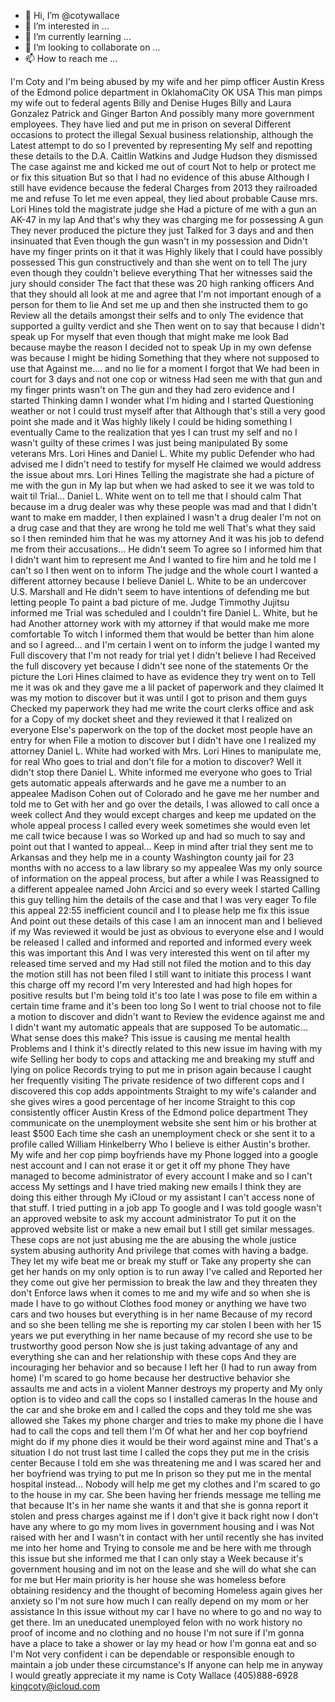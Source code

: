 - 👋 Hi, I’m @cotywallace
- 👀 I’m interested in ...
- 🌱 I’m currently learning ...
- 💞️ I’m looking to collaborate on ...
- 📫 How to reach me ...

<!---
cotywallace/cotywallace is a ✨ special ✨ repository because its `README.md` (this file) appears on your GitHub profile.
You can click the Preview link to take a look at your changes.
--->
I'm Coty and I'm being abused by my wife and her pimp officer Austin Kress of the Edmond police department in OklahomaCity OK USA
This man pimps my wife out to federal agents 
Billy and Denise Huges 
Billy and Laura Gonzalez 
Patrick and Ginger Barton 
And possibly many more government employees.
They have lied and put me in prison on several 
Different occasions to protect the illegal 
Sexual business relationship, although the 
Latest attempt to do so I prevented by representing 
My self and repotting these details to the D.A.
Caitlin Watkins and Judge Hudson they dismissed 
The case against me and kicked me out of court 
Not to help or protect me or fix this situation 
But so that I had no evidence of this abuse 
Although I still have evidence because the federal 
Charges from 2013 they railroaded me and refuse 
To let me even appeal, they lied about probable 
Cause mrs. Lori Hines told the magistrate judge she
Had a picture of me with a gun an AK-47 in my lap
And that's why they was charging me for possessing
A gun They never produced the picture they just 
Talked for 3 days and and then insinuated that 
Even though the gun wasn't in my possession and 
Didn't have my finger prints on it that it was 
Highly likely that I could have possibly possessed 
This gun constructively and than she went on to tell
The jury even though they couldn't believe everything 
That her witnesses said the jury should consider 
The fact that these was 20 high ranking officers 
And that they should all look at me and agree that 
I'm not important enough of a person for them to lie
And set me up and then she instructed them to go 
Review all the details amongst their selfs and to only 
The evidence that supported a guilty verdict and she
Then went on to say that because I didn't speak up 
For myself that even though that might make me look 
Bad because maybe the reason I decided not to speak
Up in my own defense was because I might be hiding
Something that they where not supposed to use that 
Against me.... and no lie for a moment I forgot that
We had been in court for 3 days and not one cop or witness 
Had seen me with that gun and my finger prints wasn't on
The gun and they had zero evidence and I started 
Thinking damn I wonder what I'm hiding and I started 
Questioning weather or not I could trust myself after that
Although that's still a very good point she made and it 
Was highly likely I could be hiding something I eventually 
Came to the realization that yes I can trust my self and no
I wasn't guilty of these crimes I was just being manipulated 
By some veterans Mrs. Lori Hines and Daniel L. White my public 
Defender who had advised me I didn't need to testify for myself 
He claimed we would address the issue about mrs. Lori Hines
Telling the magistrate she had a picture of me with the gun in
My lap but when we had asked to see it we was told to wait til 
Trial... Daniel L. White went on to tell me that I should calm
That because im a drug dealer was why these people was mad and that
I didn't want to make em madder, I then explained I wasn't a drug dealer 
I'm not on a drug case and that they are wrong he told me well 
That's what they said so I then reminded him that he was my attorney 
And it was his job to defend me from their accusations...  He didn't seem 
To agree so I informed him that I didn't want him to represent me
And I wanted to fire him and he told me I can't so I then went on to inform 
The judge and the whole court I wanted a different attorney because 
I believe Daniel L. White to be an undercover U.S. Marshall and
He didn't seem to have intentions of defending me but letting people
To paint a bad picture of me. Judge Timmothy Jujitsu informed me 
Trial was scheduled and I couldn't fire Daniel L. White, but he had 
Another attorney work with my attorney if that would make me more comfortable 
To witch I informed them that would be better than him alone and so 
I agreed... and I'm certain I went on to inform the judge I wanted my 
Full discovery that I'm not ready for trial yet I didn't believe I had 
Received the full discovery yet because I didn't see none of the statements 
Or the picture the Lori Hines claimed to have as evidence they try went on to
Tell me it was ok and they gave me a lil packet of paperwork and they claimed 
It was my motion to discover but it was until I got to prison and them guys 
Checked my paperwork they had me write the court clerks office and ask for a 
Copy of my docket sheet and they reviewed it that I realized on everyone 
Else's paperwork on the top of the docket most people have an entry for when
File a motion to discover but I didn't have one I realized my attorney
Daniel L. White had worked with Mrs. Lori Hines to manipulate me, for real
Who goes to trial and don't file for a motion to discover? 
 Well it didn't stop there Daniel L. White informed me everyone who goes to
Trial gets automatic appeals afterwards and he gave me a number to an appealee 
Madison Cohen out of Colorado and he gave me her number and told me to 
Get with her and go over the details, I was allowed to call once a week collect 
And they would except charges and keep me updated on the whole appeal process 
I called every week sometimes she would even let me call twice because I was so 
Worked up and had so much to say and point out that I wanted to appeal...
Keep in mind after trial they sent me to Arkansas and they help me in a county 
Washington county jail for 23 months with no access to a law library so my appealee
Was my only source of information on the appeal process, but after a while I was 
Reassigned to a different appealee named John Arcici and so every week I started
Calling this guy telling him the details of the case and that I was very eager 
To file this appeal 22:55 inefficient council and I to please help me fix this issue 
And point out these details of this case I am an innocent man and I believed if my
Was reviewed it would be just as obvious to everyone else and I would be released
I called and informed and reported and informed every week this was important this 
And I was very interested this went on til after my released time served and my
Had still not filed the motion and to this day the motion still has not been filed
I still want to initiate this process I want this charge off my record I'm very
Interested and had high hopes for positive results but I'm being told it's too late
I was pose to file em within a certain time frame and it's been too long
So I went to trial choose not to file a motion to discover and didn't want to
Review the evidence against me and I didn't want my automatic appeals that are supposed
To be automatic... What sense does this make? This issue is causing me mental health 
Problems and I think it's directly related to this new issue im having with my wife 
Selling her body to cops and attacking me and breaking my stuff and lying on police 
Records trying to put me in prison again because I caught her frequently visiting 
The private residence of two different cops and I discovered this cop adds appointments
Straight to my wife's calander and she gives wires a good percentage of her income 
Straight to this cop consistently officer Austin Kress of the Edmond police department 
They communicate on the unemployment website she sent him or his brother at least $500 
Each time she cash an unemployment check or she sent it to a profile called William Hinkelberry
Who I believe is either Austin's brother. My wife and her cop pimp boyfriends have my 
Phone logged into a google nest account and I can not erase it or get it off my phone 
They have managed to become administrator of every account I make and so I can't access
My settings and I have tried making new emails I think they are doing this either through 
My iCloud or my assistant I can't access none of that stuff. I tried putting in a job app 
To google and I was told google wasn't an approved website to ask my account administrator
To put it on the approved website list or make a new email but I still get similar messages.
These cops are not just abusing me the are abusing the whole justice system abusing authority
And privilege that comes with having a badge. They let my wife beat me or break my stuff or 
Take any property she can get her hands on my only option is to run away I've called and
Reported her they come out give her permission to break the law and they threaten they don't 
Enforce laws when it comes to me and my wife and so when she is made I have to go without 
Clothes food money or anything we have two cars and two houses but everything is in her name
Because of my record and so she been telling me she is reporting my car stolen I been with her
15 years we put everything in her name because of my record she use to be trustworthy good person 
Now she is just taking advantage of any and everything she can and her relationship with these cops
And they are incouraging her behavior and so because I left her (I had to run away from home)
I'm scared to go home because her destructive behavior she assaults me and acts in a violent 
Manner destroys my property and My only option is to video and call the cops so I installed cameras
In the house and the car and she broke em and I called the cops and they told me she was allowed she
Takes my phone charger and tries to make my phone die I have had to call the cops and tell them I'm
Of what her and her cop boyfriend might do if my phone dies it would be their word against mine and
That's a situation I do not trust last time I called the cops they put me in the crisis center 
Because I told em she was threatening me and I was scared her and her boyfriend was trying to put me
In prison so they put me in the mental hospital instead... Nobody will help me get my clothes and
I'm scared to go to the house in my car. She been having her friends message me telling me that because
It's in her name she wants it and that she is gonna report it stolen and press charges against me if
I don't give it back right now I don't have any where to go my mom lives in government housing and i was
Not raised with her and I wasn't in contact with her until recently she has invited me into her home and
Trying to console me and be here with me through this issue but she informed me that I can only stay a
Week because it's government housing and im not on the lease and she will do what she can for me but 
Her main priority is her house she was homeless before obtaining residency and the thought of becoming
Homeless again gives her anxiety so I'm not sure how much I can really depend on my mom or her assistance 
In this issue without my car I have no where to go and no way to get there. 
Im an uneducated unemployed felon with no work history no proof of income and no clothing and no house
I'm not sure if I'm gonna have a place to take a shower or lay my head or how I'm gonna eat and so I'm
Not very confident i can be dependable or responsible enough to maintain a job under these circumstance's
If anyone can help me in anyway I would greatly appreciate it my name is Coty Wallace (405)888-6928
kingcoty@icloud.com



 


